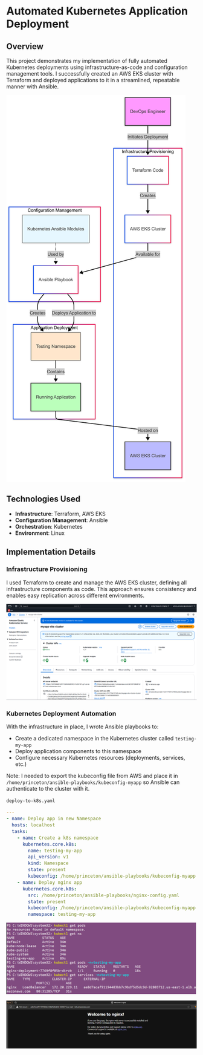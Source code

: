 # Automated Kubernetes Application Deployment

## Overview
This project demonstrates my implementation of fully automated Kubernetes deployments using infrastructure-as-code and configuration management tools. I successfully created an AWS EKS cluster with Terraform and deployed applications to it in a streamlined, repeatable manner with Ansible.

![diagram](https://github.com/Princeton45/ansible-kubernetes-deployment/blob/main/images/diagram.png)

## Technologies Used
- **Infrastructure**: Terraform, AWS EKS
- **Configuration Management**: Ansible
- **Orchestration**: Kubernetes
- **Environment**: Linux

## Implementation Details

### Infrastructure Provisioning
I used Terraform to create and manage the AWS EKS cluster, defining all infrastructure components as code. This approach ensures consistency and enables easy replication across different environments.

![terraform](https://github.com/Princeton45/ansible-kubernetes-deployment/blob/main/images/terraform.png)

### Kubernetes Deployment Automation
With the infrastructure in place, I wrote Ansible playbooks to:
- Create a dedicated namespace in the Kubernetes cluster called `testing-my-app`
- Deploy application components to this namespace
- Configure necessary Kubernetes resources (deployments, services, etc.)

Note: I needed to export the kubeconfig file from AWS and place it in `/home/princeton/ansible-playbooks/kubeconfig-myapp` so Ansible can authenticate to the cluster with it.

`deploy-to-k8s.yaml`
```yaml
---
- name: Deploy app in new Namespace
  hosts: localhost
  tasks:
    - name: Create a k8s namespace
      kubernetes.core.k8s:
        name: testing-my-app
        api_version: v1
        kind: Namespace
        state: present
        kubeconfig: /home/princeton/ansible-playbooks/kubeconfig-myapp
    - name: Deploy nginx app 
      kubernetes.core.k8s:
        src: /home/princeton/ansible-playbooks/nginx-config.yaml
        state: present
        kubeconfig: /home/princeton/ansible-playbooks/kubeconfig-myapp
        namespace: testing-my-app

```
![success1](https://github.com/Princeton45/ansible-kubernetes-deployment/blob/main/images/success1.png)

![nginx-success](https://github.com/Princeton45/ansible-kubernetes-deployment/blob/main/images/nginx-success.png)




